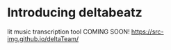 # Introducing deltabeatz
lit music transcription tool
COMING SOON!
https://src-img.github.io/deltaTeam/
